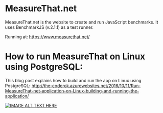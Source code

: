 # MeasureThat.net

MeasureThat.net is the website to create and run JavaScript benchmarks. It uses BenchmarkJS (v.2.1.1) as a test runner.

Running at: https://www.measurethat.net/

# How to run MeasureThat on Linux using PostgreSQL:
This blog post explains how to build and run the app on Linux using PostgreSQL: http://the-coderok.azurewebsites.net/2016/10/11/Run-MeasureThat-net-application-on-Linux-building-and-running-the-application/


[![IMAGE ALT TEXT HERE](https://img.youtube.com/vi/DuZXbB2q08k/0.jpg)](https://www.youtube.com/watch?v=DuZXbB2q08k)
